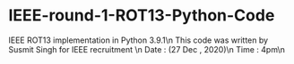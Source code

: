 # IEEE-round-1-ROT13-Python-Code
IEEE ROT13 implementation in Python 3.9.1\n
This code was written by Susmit Singh for IEEE recruitment \n
Date : (27 Dec , 2020)\n
Time : 4pm\n
